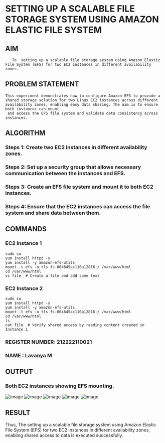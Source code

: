  # SETTING UP A SCALABLE FILE STORAGE SYSTEM USING AMAZON ELASTIC FILE SYSTEM
  ## AIM
       To  setting up a scalable file storage system using Amazon Elastic File System (EFS) for two EC2 instances in different availability zones. 
## PROBLEM STATEMENT
    This experiment demonstrates how to configure Amazon EFS to provide a shared storage solution for two Linux EC2 instances across different availability zones, enabling easy data sharing. The aim is to ensure both instances can mount 
     and access the EFS file system and validate data consistency across instances.

## ALGORITHM
 ### Steps 1: Create two EC2 instances in different availability zones.
 ### Steps 2: Set up a security group that allows necessary communication between the instances and EFS.
 ### Steps 3: Create an EFS file system and mount it to both EC2 instances.
 ### Steps 4: Ensure that the EC2 instances can access the file system and share data between them.

## COMMANDS
### EC2 Instance 1
```
sudo su
yum install httpd -y
yum install -y amazon-efs-utils
mount -t efs -o tls fs-064645ac116a12816:/ /var/www/html
cd /var/www/html
vi file  # Create a file and add some text
```
### EC2 Instance 2
```
sudo su
yum install httpd -y
yum install -y amazon-efs-utils
mount -t efs -o tls fs-064645ac116a12816:/ /var/www/html
cd /var/www/html
ls
cat file  # Verify shared access by reading content created in Instance 1
```
### REGISTER NUMBER: 212222110021
### NAME : Lavanya M
## OUTPUT
### Both EC2 instances showing EFS mounting.
![image](https://github.com/user-attachments/assets/912f1d2a-1494-4863-ae26-9e36cd637628)
![image](https://github.com/user-attachments/assets/cbc5fc79-baa6-4d54-853e-8a35cbcff2c5)
![image](https://github.com/user-attachments/assets/51ef3224-2139-4508-a935-b11820263b7a)
![image](https://github.com/user-attachments/assets/d0e788dc-6e6e-4785-bd9a-0cafc26e88d2)
![image](https://github.com/user-attachments/assets/4d49e331-b666-40ff-9166-a51972dc589e)

## RESULT
Thus, The setting up a scalable file storage system using Amazon Elastic File System (EFS) for two EC2 instances in different availability zones, enabling shared access to data is executed successfully.
